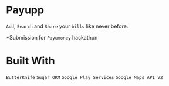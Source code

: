 # Payupp

`Add`, `Search` and `Share` your `bills` like never before.

*Submission for `Payumoney` hackathon

# Built With

`ButterKnife` `Sugar ORM` `Google Play Services` `Google Maps API V2`
